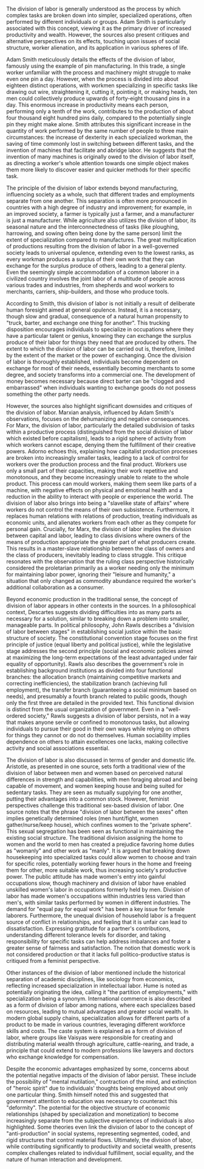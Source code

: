 The division of labor is generally understood as the process by which complex tasks are broken down into simpler, specialized operations, often performed by different individuals or groups. Adam Smith is particularly associated with this concept, viewing it as the primary driver of increased productivity and wealth. However, the sources also present critiques and alternative perspectives on its effects, touching upon issues of social structure, worker alienation, and its application in various spheres of life.

Adam Smith meticulously details the effects of the division of labor, famously using the example of pin manufacturing. In this trade, a single worker unfamiliar with the process and machinery might struggle to make even one pin a day. However, when the process is divided into about eighteen distinct operations, with workmen specializing in specific tasks like drawing out wire, straightening it, cutting it, pointing it, or making heads, ten men could collectively produce upwards of forty-eight thousand pins in a day. This enormous increase in productivity means each person, performing only a tenth of the work, contributes to the production of about four thousand eight hundred pins daily, compared to the potentially single pin they might make alone. Smith attributes this significant increase in the quantity of work performed by the same number of people to three main circumstances: the increase of dexterity in each specialized workman, the saving of time commonly lost in switching between different tasks, and the invention of machines that facilitate and abridge labor. He suggests that the invention of many machines is originally owed to the division of labor itself, as directing a worker's whole attention towards one simple object makes them more likely to discover easier and quicker methods for their specific task.

The principle of the division of labor extends beyond manufacturing, influencing society as a whole, such that different trades and employments separate from one another. This separation is often more pronounced in countries with a high degree of industry and improvement; for example, in an improved society, a farmer is typically just a farmer, and a manufacturer is just a manufacturer. While agriculture also utilizes the division of labor, its seasonal nature and the interconnectedness of tasks (like ploughing, harrowing, and sowing often being done by the same person) limit the extent of specialization compared to manufactures. The great multiplication of productions resulting from the division of labor in a well-governed society leads to universal opulence, extending even to the lowest ranks, as every workman produces a surplus of their own work that they can exchange for the surplus produce of others, leading to a general plenty. Even the seemingly simple accommodation of a common laborer in a civilized country involves the joint labor of a multitude of people across various trades and industries, from shepherds and wool workers to merchants, carriers, ship-builders, and those who produce tools.

According to Smith, this division of labor is not initially a result of deliberate human foresight aimed at general opulence. Instead, it is a necessary, though slow and gradual, consequence of a natural human propensity to "truck, barter, and exchange one thing for another". This trucking disposition encourages individuals to specialize in occupations where they have a particular talent or genius, knowing they can exchange the surplus produce of their labor for things they need that are produced by others. The extent to which the division of labor can be carried out is, therefore, limited by the extent of the market or the power of exchanging. Once the division of labor is thoroughly established, individuals become dependent on exchange for most of their needs, essentially becoming merchants to some degree, and society transforms into a commercial one. The development of money becomes necessary because direct barter can be "clogged and embarrassed" when individuals wanting to exchange goods do not possess something the other party needs.

However, the sources also highlight significant downsides and critiques of the division of labor. Marxian analysis, influenced by Adam Smith's observations, focuses on the dehumanizing and negative consequences. For Marx, the division of labor, particularly the detailed subdivision of tasks within a productive process (distinguished from the social division of labor which existed before capitalism), leads to a rigid sphere of activity from which workers cannot escape, denying them the fulfillment of their creative powers. Adorno echoes this, explaining how capitalist production processes are broken into increasingly smaller tasks, leading to a lack of control for workers over the production process and the final product. Workers use only a small part of their capacities, making their work repetitive and monotonous, and they become increasingly unable to relate to the whole product. This process can mould workers, making them seem like parts of a machine, with negative effects on physical and emotional health and a reduction in the ability to interact with people or experience the world. The division of labor also brings into being a "slavelike state of affairs" where workers do not control the means of their own subsistence. Furthermore, it replaces human relations with relations of production, treating individuals as economic units, and alienates workers from each other as they compete for personal gain. Crucially, for Marx, the division of labor implies the division between capital and labor, leading to class divisions where owners of the means of production appropriate the greater part of what producers create. This results in a master-slave relationship between the class of owners and the class of producers, inevitably leading to class struggle. This critique resonates with the observation that the ruling class perspective historically considered the proletarian primarily as a worker needing only the minimum for maintaining labor power, ignoring their "leisure and humanity," a situation that only changed as commodity abundance required the worker's additional collaboration as a consumer.

Beyond economic production in the traditional sense, the concept of division of labor appears in other contexts in the sources. In a philosophical context, Descartes suggests dividing difficulties into as many parts as necessary for a solution, similar to breaking down a problem into smaller, manageable parts. In political philosophy, John Rawls describes a "division of labor between stages" in establishing social justice within the basic structure of society. The constitutional convention stage focuses on the first principle of justice (equal liberty and political justice), while the legislative stage addresses the second principle (social and economic policies aimed at maximizing the long-term expectations of the least advantaged under fair equality of opportunity). Rawls also describes the government's role in establishing background institutions as divided into four functional branches: the allocation branch (maintaining competitive markets and correcting inefficiencies), the stabilization branch (achieving full employment), the transfer branch (guaranteeing a social minimum based on needs), and presumably a fourth branch related to public goods, though only the first three are detailed in the provided text. This functional division is distinct from the usual organization of government. Even in a "well-ordered society," Rawls suggests a division of labor persists, not in a way that makes anyone servile or confined to monotonous tasks, but allowing individuals to pursue their good in their own ways while relying on others for things they cannot or do not do themselves. Human sociability implies dependence on others to attain excellences one lacks, making collective activity and social associations essential.

The division of labor is also discussed in terms of gender and domestic life. Aristotle, as presented in one source, sets forth a traditional view of the division of labor between men and women based on perceived natural differences in strength and capabilities, with men foraging abroad and being capable of movement, and women keeping house and being suited for sedentary tasks. They are seen as mutually supplying for one another, putting their advantages into a common stock. However, feminist perspectives challenge this traditional sex-based division of labor. One source notes that the phrase "division of labor between the sexes" often implies genetically determined roles (men hunt/fight, women gather/nurse/keep house), which confines women to the "private sphere". This sexual segregation has been seen as functional in maintaining the existing social structure. The traditional division assigning the home to women and the world to men has created a prejudice favoring home duties as "womanly" and other work as "manly". It is argued that breaking down housekeeping into specialized tasks could allow women to choose and train for specific roles, potentially working fewer hours in the home and freeing them for other, more suitable work, thus increasing society's productive power. The public attitude has made women's entry into gainful occupations slow, though machinery and division of labor have enabled unskilled women's labor in occupations formerly held by men. Division of labor has made women's occupations within industries less varied than men's, with similar tasks performed by women in different industries. The demand for "equal pay for equal work" has been a key issue for female laborers. Furthermore, the unequal division of household labor is a frequent source of conflict in relationships, and feeling that it is unfair can lead to dissatisfaction. Expressing gratitude for a partner's contributions, understanding different tolerance levels for disorder, and taking responsibility for specific tasks can help address imbalances and foster a greater sense of fairness and satisfaction. The notion that domestic work is not considered production or that it lacks full politico-productive status is critiqued from a feminist perspective.

Other instances of the division of labor mentioned include the historical separation of academic disciplines, like sociology from economics, reflecting increased specialization in intellectual labor. Hume is noted as potentially originating the idea, calling it "the partition of employments," with specialization being a synonym. International commerce is also described as a form of division of labor among nations, where each specializes based on resources, leading to mutual advantages and greater social wealth. In modern global supply chains, specialization allows for different parts of a product to be made in various countries, leveraging different workforce skills and costs. The caste system is explained as a form of division of labor, where groups like Vaisyas were responsible for creating and distributing material wealth through agriculture, cattle-rearing, and trade, a principle that could extend to modern professions like lawyers and doctors who exchange knowledge for compensation.

Despite the economic advantages emphasized by some, concerns about the potential negative impacts of the division of labor persist. These include the possibility of "mental mutilation," contraction of the mind, and extinction of "heroic spirit" due to individuals' thoughts being employed about only one particular thing. Smith himself noted this and suggested that government attention to education was necessary to counteract this "deformity". The potential for the objective structure of economic relationships (shaped by specialization and monetization) to become increasingly separate from the subjective experiences of individuals is also highlighted. Some theories even link the division of labor to the concept of "anti-production" in social systems, representing segmented, coded, and rigid structures that control material flows. Ultimately, the division of labor, while contributing significantly to productivity and societal wealth, presents complex challenges related to individual fulfillment, social equality, and the nature of human interaction and development.